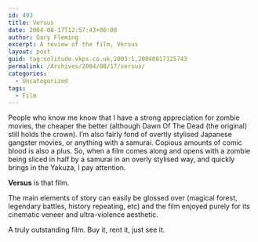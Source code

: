 ```yaml
---
id: 493
title: Versus
date: 2004-08-17T12:57:43+00:00
author: Gary Fleming
excerpt: A review of the film, Versus
layout: post
guid: tag:solitude.vkps.co.uk,2003:1,20040817125743
permalink: /Archives/2004/08/17/versus/
categories:
  - Uncategorized
tags:
  - Film
---
```

People who know me know that I have a strong appreciation for zombie movies, the cheaper the better (although Dawn Of The Dead (the original) still holds the crown). I&#8217;m also fairly fond of overtly stylised Japanese gangster movies, or anything with a samurai. Copious amounts of comic blood is also a plus. So, when a film comes along and opens with a zombie being sliced in half by a samurai in an overly stylised way, and quickly brings in the Yakuza, I pay attention.

**Versus** is that film.

The main elements of story can easily be glossed over (magical forest, legendary battles, history repeating, etc) and the film enjoyed purely for its cinematic veneer and ultra-violence aesthetic.

A truly outstanding film. Buy it, rent it, just see it.